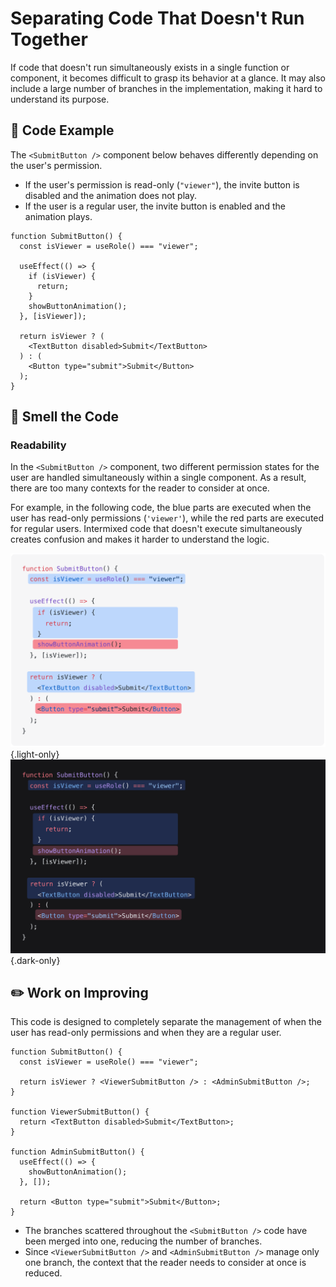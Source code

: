 # Separating Code That Doesn't Run Together

<div style="margin-top: 16px">
<Badge type="info" text="Readability" />
</div>

If code that doesn't run simultaneously exists in a single function or component, it becomes difficult to grasp its behavior at a glance.
It may also include a large number of branches in the implementation, making it hard to understand its purpose.

## 📝 Code Example

The `<SubmitButton />` component below behaves differently depending on the user's permission.

- If the user's permission is read-only (`"viewer"`), the invite button is disabled and the animation does not play.
- If the user is a regular user, the invite button is enabled and the animation plays.

```tsx
function SubmitButton() {
  const isViewer = useRole() === "viewer";

  useEffect(() => {
    if (isViewer) {
      return;
    }
    showButtonAnimation();
  }, [isViewer]);

  return isViewer ? (
    <TextButton disabled>Submit</TextButton>
  ) : (
    <Button type="submit">Submit</Button>
  );
}
```

## 👃 Smell the Code

### Readability

In the `<SubmitButton />` component, two different permission states for the user are handled simultaneously within a single component.
As a result, there are too many contexts for the reader to consider at once.

For example, in the following code, the blue parts are executed when the user has read-only permissions (`'viewer'`), while the red parts are executed for regular users.
Intermixed code that doesn't execute simultaneously creates confusion and makes it harder to understand the logic.

![](../../../images/examples/submit-button.png){.light-only}
![](../../../images/examples/submit-button-dark.png){.dark-only}

## ✏️ Work on Improving

This code is designed to completely separate the management of when the user has read-only permissions and when they are a regular user.

```tsx
function SubmitButton() {
  const isViewer = useRole() === "viewer";

  return isViewer ? <ViewerSubmitButton /> : <AdminSubmitButton />;
}

function ViewerSubmitButton() {
  return <TextButton disabled>Submit</TextButton>;
}

function AdminSubmitButton() {
  useEffect(() => {
    showButtonAnimation();
  }, []);

  return <Button type="submit">Submit</Button>;
}
```

- The branches scattered throughout the `<SubmitButton />` code have been merged into one, reducing the number of branches.
- Since `<ViewerSubmitButton />` and `<AdminSubmitButton />` manage only one branch, the context that the reader needs to consider at once is reduced.
